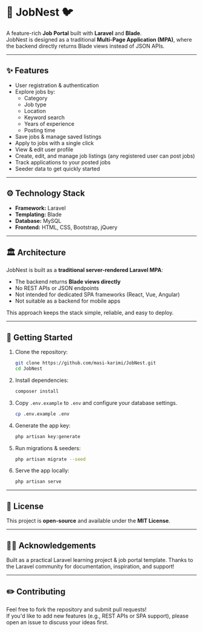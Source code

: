 # 💼 JobNest 🐦

A feature-rich **Job Portal** built with **Laravel** and **Blade**.  
JobNest is designed as a traditional **Multi-Page Application (MPA)**, where the backend directly returns Blade views instead of JSON APIs.

---

## ✨ **Features**

- User registration & authentication
- Explore jobs by:
  - Category
  - Job type
  - Location
  - Keyword search
  - Years of experience
  - Posting time
- Save jobs & manage saved listings
- Apply to jobs with a single click
- View & edit user profile
- Create, edit, and manage job listings (any registered user can post jobs)
- Track applications to your posted jobs
- Seeder data to get quickly started

---

## ⚙️ **Technology Stack**

- **Framework:** Laravel
- **Templating:** Blade
- **Database:** MySQL
- **Frontend:** HTML, CSS, Bootstrap, jQuery

---

## 🏛 **Architecture**

JobNest is built as a **traditional server-rendered Laravel MPA**:
- The backend returns **Blade views directly**
- No REST APIs or JSON endpoints
- Not intended for dedicated SPA frameworks (React, Vue, Angular)
- Not suitable as a backend for mobile apps

This approach keeps the stack simple, reliable, and easy to deploy.

---

## 🚀 **Getting Started**

1. Clone the repository:
   ```bash
   git clone https://github.com/masi-karimi/JobNest.git
   cd JobNest
   ```
2. Install dependencies:
   ```bash
   composer install
   ```

3. Copy `.env.example` to `.env` and configure your database settings.
   ```bash
   cp .env.example .env
   ```

4. Generate the app key:
   ```bash
   php artisan key:generate
   ```

5. Run migrations & seeders:
   ```bash
   php artisan migrate --seed
   ```

6. Serve the app locally:
   ```bash
   php artisan serve
   ```

---

## 📝 License

This project is **open-source** and available under the **MIT License**.

---

## 👍🏻 Acknowledgements

Built as a practical Laravel learning project & job portal template. Thanks to the Laravel community for documentation, inspiration, and support!

---

## ✏️ Contributing

Feel free to fork the repository and submit pull requests!  
If you'd like to add new features (e.g., REST APIs or SPA support), please open an issue to discuss your ideas first.

